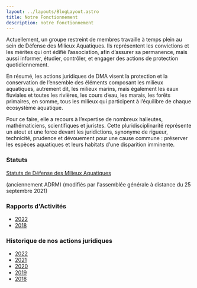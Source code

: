 ```yaml
---
layout: ../layouts/BlogLayout.astro
title: Notre Fonctionnement
description: notre fonctionnement
---
```


Actuellement, un groupe restreint de membres travaille à temps plein au sein de Défense des Milieux Aquatiques. Ils représentent les convictions et les mérites qui ont édifié l’association, afin d’assurer sa permanence, mais aussi informer, étudier, contrôler, et engager des actions de protection quotidiennement.

En résumé, les actions juridiques de DMA visent la protection et la conservation de l’ensemble des éléments composant les milieux aquatiques, autrement dit, les milieux marins, mais également les eaux fluviales et toutes les rivières, les cours d’eau, les marais, les forêts primaires, en somme, tous les milieux qui participent à l’équilibre de chaque écosystème aquatique.

Pour ce faire, elle a recours à l’expertise de nombreux halieutes, mathématiciens, scientifiques et juristes. Cette pluridisciplinarité représente un atout et une force devant les juridictions, synonyme de rigueur, technicité, prudence et dévouement pour une cause commune : préserver les espèces aquatiques et leurs habitats d’une disparition imminente.

### Statuts

[Statuts de Défense des Milieux Aquatiques](/statuts)

(anciennement ADRM) (modifiés par l'assemblée générale à distance du 25 septembre 2021)

### Rapports d'Activités

- [2022](/rapport-activite/2022)
- [2018](/rapport-activite/2018)

### Historique de nos actions juridiques

- [2022](/historique/2022)
- [2021](/historique/2021)
- [2020](/historique/2020)
- [2019](/historique/2019)
- [2018](/historique/2018)
